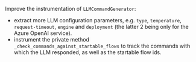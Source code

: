 Improve the instrumentation of `LLMCommandGenerator`:
- extract more LLM configuration parameters, e.g. `type`, `temperature`, `request-timeout`, `engine` and `deployment` (the latter 2 being only for the Azure OpenAI service).
- instrument the private method `_check_commands_against_startable_flows` to track the commands with which the LLM responded, as well as the startable flow ids.
